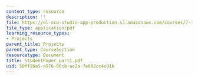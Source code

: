 ```yaml
---
content_type: resource
description: ''
file: https://ol-ocw-studio-app-production.s3.amazonaws.com/courses/7-13-experimental-microbial-genetics-fall-2003/50ff26a5a57606cbae2a7e692cc4c81b_StudentPaper_part1.pdf
file_type: application/pdf
learning_resource_types:
- Projects
parent_title: Projects
parent_type: CourseSection
resourcetype: Document
title: StudentPaper_part1.pdf
uid: 50ff26a5-a576-06cb-ae2a-7e692cc4c81b
---
```

